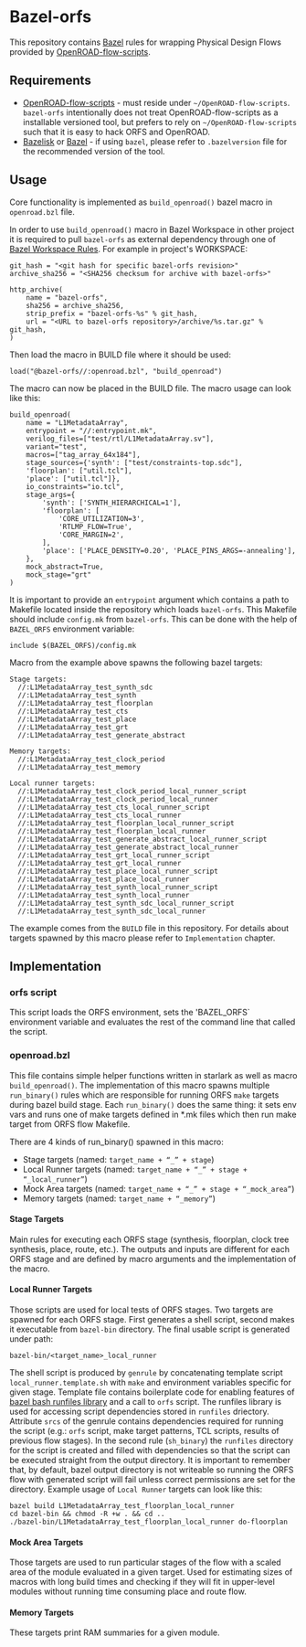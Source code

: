 # Bazel-orfs

This repository contains [Bazel](https://bazel.build/) rules for wrapping Physical Design Flows provided by [OpenROAD-flow-scripts](https://github.com/The-OpenROAD-Project/OpenROAD-flow-scripts).

## Requirements

* [OpenROAD-flow-scripts](https://github.com/The-OpenROAD-Project/OpenROAD-flow-scripts) - must reside under `~/OpenROAD-flow-scripts`. `bazel-orfs` intentionally does not treat OpenROAD-flow-scripts as a installable versioned tool, but prefers to rely on `~/OpenROAD-flow-scripts` such that it is easy to hack ORFS and OpenROAD.
* [Bazelisk](https://bazel.build/install/bazelisk) or [Bazel](https://bazel.build/install) - if using `bazel`, please refer to `.bazelversion` file for the recommended version of the tool.

## Usage

Core functionality is implemented as `build_openroad()` bazel macro in `openroad.bzl` file.

In order to use `build_openroad()` macro in Bazel Workspace in other project it is required to pull `bazel-orfs` as external dependency through one of [Bazel Workspace Rules](https://bazel.build/reference/be/workspace). For example in project's WORKSPACE:

```
git_hash = "<git hash for specific bazel-orfs revision>"
archive_sha256 = "<SHA256 checksum for archive with bazel-orfs>"

http_archive(
    name = "bazel-orfs",
    sha256 = archive_sha256,
    strip_prefix = "bazel-orfs-%s" % git_hash,
    url = "<URL to bazel-orfs repository>/archive/%s.tar.gz" % git_hash,
)
```

Then load the macro in BUILD file where it should be used:

```
load("@bazel-orfs//:openroad.bzl", "build_openroad")
```

The macro can now be placed in the BUILD file. The macro usage can look like this:

```
build_openroad(
    name = "L1MetadataArray",
    entrypoint = "//:entrypoint.mk",
    verilog_files=["test/rtl/L1MetadataArray.sv"],
    variant="test",
    macros=["tag_array_64x184"],
    stage_sources={'synth': ["test/constraints-top.sdc"],
    'floorplan': ["util.tcl"],
    'place': ["util.tcl"]},
    io_constraints="io.tcl",
    stage_args={
        'synth': ['SYNTH_HIERARCHICAL=1'],
        'floorplan': [
            'CORE_UTILIZATION=3',
            'RTLMP_FLOW=True',
            'CORE_MARGIN=2',
        ],
        'place': ['PLACE_DENSITY=0.20', 'PLACE_PINS_ARGS=-annealing'],
    },
    mock_abstract=True,
    mock_stage="grt"
)
```

It is important to provide an `entrypoint` argument which contains a path to Makefile located inside the repository which loads `bazel-orfs`. This Makefile should include `config.mk` from `bazel-orfs`. This can be done with the help of `BAZEL_ORFS` environment variable:

```
include $(BAZEL_ORFS)/config.mk
```

Macro from the example above spawns the following bazel targets:

```
Stage targets:
  //:L1MetadataArray_test_synth_sdc
  //:L1MetadataArray_test_synth
  //:L1MetadataArray_test_floorplan
  //:L1MetadataArray_test_cts
  //:L1MetadataArray_test_place
  //:L1MetadataArray_test_grt
  //:L1MetadataArray_test_generate_abstract

Memory targets:
  //:L1MetadataArray_test_clock_period
  //:L1MetadataArray_test_memory

Local runner targets:
  //:L1MetadataArray_test_clock_period_local_runner_script
  //:L1MetadataArray_test_clock_period_local_runner
  //:L1MetadataArray_test_cts_local_runner_script
  //:L1MetadataArray_test_cts_local_runner
  //:L1MetadataArray_test_floorplan_local_runner_script
  //:L1MetadataArray_test_floorplan_local_runner
  //:L1MetadataArray_test_generate_abstract_local_runner_script
  //:L1MetadataArray_test_generate_abstract_local_runner
  //:L1MetadataArray_test_grt_local_runner_script
  //:L1MetadataArray_test_grt_local_runner
  //:L1MetadataArray_test_place_local_runner_script
  //:L1MetadataArray_test_place_local_runner
  //:L1MetadataArray_test_synth_local_runner_script
  //:L1MetadataArray_test_synth_local_runner
  //:L1MetadataArray_test_synth_sdc_local_runner_script
  //:L1MetadataArray_test_synth_sdc_local_runner
```

The example comes from the `BUILD` file in this repository. For details about targets spawned by this macro please refer to `Implementation` chapter.

## Implementation

### orfs script

This script loads the ORFS environment, sets the 'BAZEL_ORFS` environment variable and evaluates the rest of the command line that called the script.

### openroad.bzl

This file contains simple helper functions written in starlark as well as macro `build_openroad()`. The implementation of this macro spawns multiple `run_binary()` rules which are responsible for running ORFS `make` targets during bazel build stage. Each `run_binary()` does the same
thing: it sets env vars and runs one of make targets defined in *.mk files which then run make target from ORFS flow Makefile.

There are 4 kinds of run_binary() spawned in this macro:

* Stage targets (named: `target_name + “_” + stage`)
* Local Runner targets (named: `target_name + “_” + stage + “_local_runner”`)
* Mock Area targets (named: `target_name + “_” + stage + “_mock_area”`)
* Memory targets (named: `target_name + “_memory”`)

#### Stage Targets

Main rules for executing each ORFS stage (synthesis, floorplan, clock tree synthesis, place, route, etc.). The outputs and inputs are different for each ORFS stage and are defined by macro arguments and the implementation of the macro.

#### Local Runner Targets

Those scripts are used for local tests of ORFS stages.
Two targets are spawned for each ORFS stage. First generates a shell script, second makes it executable from `bazel-bin` directory. The final usable script is generated under path:

```
bazel-bin/<target_name>_local_runner
```

The shell script is produced by `genrule` by concatenating template script `local_runner.template.sh` with `make` and environment variables specific for given stage. Template file contains boilerplate code for enabling features of [bazel bash runfiles library](https://github.com/bazelbuild/bazel/blob/master/tools/bash/runfiles/runfiles.bash) and a call to `orfs` script. The runfiles library is used for accessing script dependencies stored in `runfiles` driectory. Attribute `srcs` of the genrule contains dependencies required for running the script (e.g.: `orfs` script, make target patterns, TCL scripts, results of previous flow stages).
In the second rule (`sh_binary`) the `runfiles` directory for the script is created and filled with dependencies so that the script can be executed straight from the output directory. It is important to remember that, by default, bazel output directory is not writeable so running the ORFS flow with generated script will fail unless correct permissions are set for the directory. Example usage of `Local Runner` targets can look like this:

```
bazel build L1MetadataArray_test_floorplan_local_runner
cd bazel-bin && chmod -R +w . && cd ..
./bazel-bin/L1MetadataArray_test_floorplan_local_runner do-floorplan
```

#### Mock Area Targets

Those targets are used to run particular stages of the flow with a scaled area of the module evaluated in a given target. Used for estimating sizes of macros with long build times and checking if they will fit in upper-level modules without running time consuming place and route flow.

#### Memory Targets

These targets print RAM summaries for a given module.
